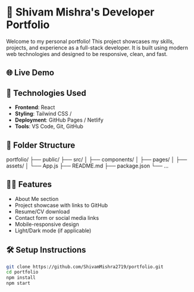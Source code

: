 # 💼 Shivam Mishra's Developer Portfolio

Welcome to my personal portfolio! This project showcases my skills, projects, and experience as a full-stack developer. It is built using modern web technologies and designed to be responsive, clean, and fast.

## 🌐 Live Demo




## 🚀 Technologies Used

- **Frontend**: React 
- **Styling**: Tailwind CSS / 
- **Deployment**: GitHub Pages / Netlify
- **Tools**: VS Code, Git, GitHub

## 📂 Folder Structure

portfolio/
├── public/
├── src/
│ ├── components/
│ ├── pages/
│ ├── assets/
│ └── App.js
├── README.md
├── package.json
└── ...


## 🧑‍💻 Features

- About Me section
- Project showcase with links to GitHub
- Resume/CV download
- Contact form or social media links
- Mobile-responsive design
- Light/Dark mode (if applicable)

## 🛠️ Setup Instructions

```bash
git clone https://github.com/ShivamMishra2719/portfolio.git
cd portfolio
npm install
npm start
